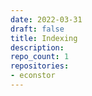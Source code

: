 ```yaml
---
date: 2022-03-31
draft: false
title: Indexing
description:
repo_count: 1
repositories:
- econstor
---
```



